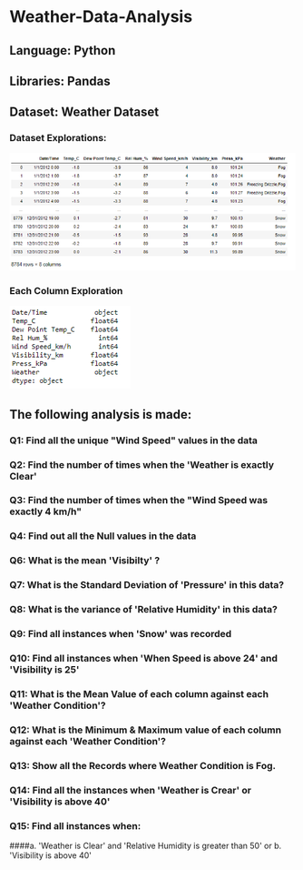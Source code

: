 # Weather-Data-Analysis

## Language: Python
## Libraries: Pandas
## Dataset: Weather Dataset

### Dataset Explorations:

![](Images/a.png)

### Each Column Exploration

![](Images/b.png)

## The following analysis is made:

### Q1: Find all the unique "Wind Speed" values in the data

### Q2: Find the number of times when the 'Weather is exactly Clear'

### Q3: Find the number of times when the "Wind Speed was exactly 4 km/h"

### Q4: Find out all the Null values in the data

### Q6: What is the mean 'Visibilty' ?

### Q7: What is the Standard Deviation of 'Pressure' in this data?

### Q8: What is the variance of 'Relative Humidity' in this data?

### Q9: Find all instances when 'Snow' was recorded

### Q10: Find all instances when 'When Speed is above 24' and 'Visibility is 25'

### Q11: What is the Mean Value of each column against each 'Weather Condition'?

### Q12: What is the Minimum & Maximum value of each column against each 'Weather Condition'?

### Q13: Show all the Records where Weather Condition is Fog.

### Q14: Find all the instances when 'Weather is Crear' or 'Visibility is above 40'

### Q15: Find all instances when:
####a. 'Weather is Clear' and 'Relative Humidity is greater than 50' or b. 'Visibility is above 40'

 

 

